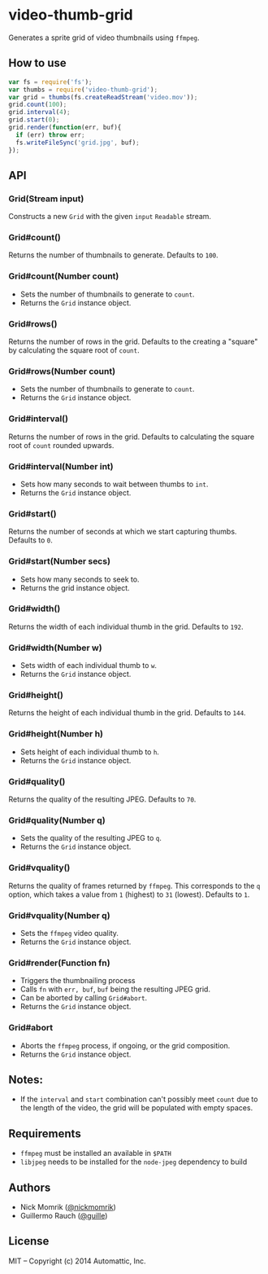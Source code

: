
# video-thumb-grid

Generates a sprite grid of video thumbnails using `ffmpeg`.

## How to use

```js
var fs = require('fs');
var thumbs = require('video-thumb-grid');
var grid = thumbs(fs.createReadStream('video.mov'));
grid.count(100);
grid.interval(4);
grid.start(0);
grid.render(function(err, buf){
  if (err) throw err;
  fs.writeFileSync('grid.jpg', buf);
});
```

## API

### Grid(Stream input)

Constructs a new `Grid` with the given `input` `Readable` stream.

### Grid#count()

Returns the number of thumbnails to generate. Defaults to `100`.

### Grid#count(Number count)

- Sets the number of thumbnails to generate to `count`.
- Returns the `Grid` instance object.

### Grid#rows()

Returns the number of rows in the grid. Defaults to the creating a
"square" by calculating the square root of `count`.

### Grid#rows(Number count)

- Sets the number of thumbnails to generate to `count`.
- Returns the `Grid` instance object.

### Grid#interval()

Returns the number of rows in the grid. Defaults to calculating the
square root of `count` rounded upwards.

### Grid#interval(Number int)

- Sets how many seconds to wait between thumbs to `int`.
- Returns the `Grid` instance object.

### Grid#start()

Returns the number of seconds at which we start capturing thumbs.
Defaults to `0`.

### Grid#start(Number secs)

- Sets how many seconds to seek to.
- Returns the grid instance object.

### Grid#width()

Returns the width of each individual thumb in the grid.
Defaults to `192`.

### Grid#width(Number w)

- Sets width of each individual thumb to `w`.
- Returns the `Grid` instance object.

### Grid#height()

Returns the height of each individual thumb in the grid.
Defaults to `144`.

### Grid#height(Number h)

- Sets height of each individual thumb to `h`.
- Returns the `Grid` instance object.

### Grid#quality()

Returns the quality of the resulting JPEG. Defaults to `70`.

### Grid#quality(Number q)

- Sets the quality of the resulting JPEG to `q`.
- Returns the `Grid` instance object.

### Grid#vquality()

Returns the quality of frames returned by `ffmpeg`. This corresponds to
the `q` option, which takes a value from `1` (highest) to `31` (lowest).
Defaults to `1`.

### Grid#vquality(Number q)

- Sets the `ffmpeg` video quality.
- Returns the `Grid` instance object.

### Grid#render(Function fn)

- Triggers the thumbnailing process
- Calls `fn` with `err, buf`, `buf` being the resulting JPEG grid.
- Can be aborted by calling `Grid#abort`.
- Returns the `Grid` instance object.

### Grid#abort

- Aborts the `ffmpeg` process, if ongoing, or the grid composition.
- Returns the `Grid` instance object.

## Notes:

- If the `interval` and `start` combination can't possibly meet `count`
  due to the length of the video, the grid will be populated with empty
  spaces.

## Requirements

- `ffmpeg` must be installed an available in `$PATH`
- `libjpeg` needs to be installed for the `node-jpeg` dependency to build

## Authors

- Nick Momrik ([@nickmomrik](https://github.com/nickmomrik))
- Guillermo Rauch ([@guille](https://github.com/guille))

## License

MIT – Copyright (c) 2014 Automattic, Inc.
